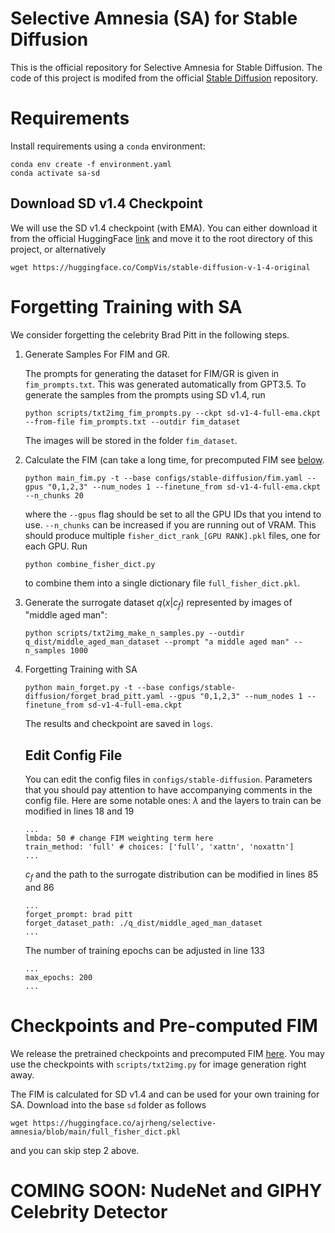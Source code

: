 # Selective Amnesia (SA) for Stable Diffusion
This is the official repository for Selective Amnesia for Stable Diffusion. The code of this project
is modifed from the official [Stable Diffusion](https://github.com/CompVis/stable-diffusion) repository.

# Requirements 
Install requirements using a `conda` environment:
```
conda env create -f environment.yaml
conda activate sa-sd
```

## Download SD v1.4 Checkpoint
We will use the SD v1.4 checkpoint (with EMA). You can either download it from the official HuggingFace [link](https://huggingface.co/CompVis/stable-diffusion-v-1-4-original) and move it to the root directory of this project, or alternatively
```
wget https://huggingface.co/CompVis/stable-diffusion-v-1-4-original
```

# Forgetting Training with SA
We consider forgetting the celebrity Brad Pitt in the following steps.

1. Generate Samples For FIM and GR.

    The prompts for generating the dataset for FIM/GR is given in `fim_prompts.txt`. This was generated automatically from GPT3.5. To generate the samples from the prompts using SD v1.4, run
    ```
    python scripts/txt2img_fim_prompts.py --ckpt sd-v1-4-full-ema.ckpt --from-file fim_prompts.txt --outdir fim_dataset
    ```
    The images will be stored in the folder `fim_dataset`.

2. Calculate the FIM (can take a long time, for precomputed FIM see [below](#checkpoints-and-pre-computed-fim).
    ```
    python main_fim.py -t --base configs/stable-diffusion/fim.yaml --gpus "0,1,2,3" --num_nodes 1 --finetune_from sd-v1-4-full-ema.ckpt --n_chunks 20
    ```
    where the `--gpus` flag should be set to all the GPU IDs that you intend to use. `--n_chunks` can be increased if you are running out of VRAM. This should produce multiple `fisher_dict_rank_[GPU RANK].pkl` files, one for each GPU. Run
    ```
    python combine_fisher_dict.py
    ```
    to combine them into a single dictionary file `full_fisher_dict.pkl`.

3. Generate the surrogate dataset $q(x|c_f)$ represented by images of "middle aged man":
    ```
    python scripts/txt2img_make_n_samples.py --outdir q_dist/middle_aged_man_dataset --prompt "a middle aged man" --n_samples 1000
    ```

4. Forgetting Training with SA
    ```
    python main_forget.py -t --base configs/stable-diffusion/forget_brad_pitt.yaml --gpus "0,1,2,3" --num_nodes 1 --finetune_from sd-v1-4-full-ema.ckpt
    ```
    The results and checkpoint are saved in `logs`.

    ## Edit Config File
    You can edit the config files in `configs/stable-diffusion`. Parameters that you should pay attention to have accompanying comments in the config file. Here are some notable ones:
    $\lambda$ and the layers to train can be modified in lines 18 and 19
    ```
    ...
    lmbda: 50 # change FIM weighting term here
    train_method: 'full' # choices: ['full', 'xattn', 'noxattn']
    ...
    ```
    $c_f$ and the path to the surrogate distribution can be modified in lines 85 and 86
    ```
    ...
    forget_prompt: brad pitt
    forget_dataset_path: ./q_dist/middle_aged_man_dataset
    ...
    ```
    The number of training epochs can be adjusted in line 133
    ```
    ...
    max_epochs: 200
    ...
    ```

# Checkpoints and Pre-computed FIM

We release the pretrained checkpoints and precomputed FIM [here](https://huggingface.co/ajrheng/selective-amnesia/tree/main). You may use the checkpoints with `scripts/txt2img.py` for image generation right away. 

The FIM is calculated for SD v1.4 and can be used for your own training for SA. Download into the base `sd` folder as follows
```
wget https://huggingface.co/ajrheng/selective-amnesia/blob/main/full_fisher_dict.pkl
```
and you can skip step 2 above. 

# COMING SOON: NudeNet and GIPHY Celebrity Detector